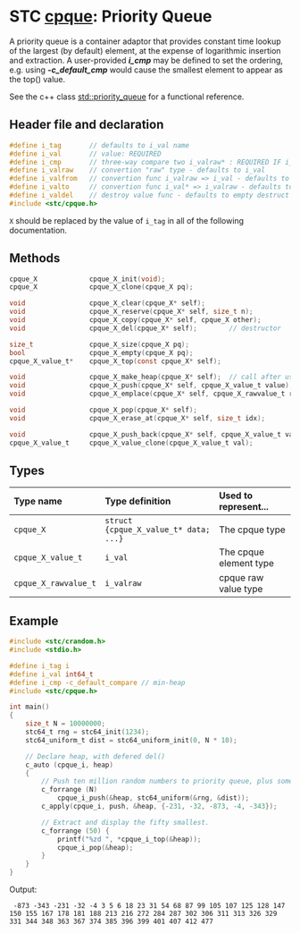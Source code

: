 # STC [cpque](../include/stc/cpque.h): Priority Queue

A priority queue is a container adaptor that provides constant time lookup of the largest (by default) element, at the expense of logarithmic insertion and extraction.
A user-provided ***i_cmp*** may be defined to set the ordering, e.g. using ***-c_default_cmp*** would cause the smallest element to appear as the top() value.

See the c++ class [std::priority_queue](https://en.cppreference.com/w/cpp/container/priority_queue) for a functional reference.

## Header file and declaration

```c
#define i_tag       // defaults to i_val name
#define i_val       // value: REQUIRED
#define i_cmp       // three-way compare two i_valraw* : REQUIRED IF i_valraw is a non-integral type
#define i_valraw    // convertion "raw" type - defaults to i_val
#define i_valfrom   // convertion func i_valraw => i_val - defaults to plain copy
#define i_valto     // convertion func i_val* => i_valraw - defaults to plain copy
#define i_valdel    // destroy value func - defaults to empty destruct
#include <stc/cpque.h>
```
`X` should be replaced by the value of `i_tag` in all of the following documentation.

## Methods

```c
cpque_X             cpque_X_init(void);
cpque_X             cpque_X_clone(cpque_X pq);

void                cpque_X_clear(cpque_X* self);
void                cpque_X_reserve(cpque_X* self, size_t n);
void                cpque_X_copy(cpque_X* self, cpque_X other);
void                cpque_X_del(cpque_X* self);        // destructor

size_t              cpque_X_size(cpque_X pq);
bool                cpque_X_empty(cpque_X pq);
cpque_X_value_t*    cpque_X_top(const cpque_X* self);

void                cpque_X_make_heap(cpque_X* self);  // call after using push_back().
void                cpque_X_push(cpque_X* self, cpque_X_value_t value);
void                cpque_X_emplace(cpque_X* self, cpque_X_rawvalue_t raw);

void                cpque_X_pop(cpque_X* self);
void                cpque_X_erase_at(cpque_X* self, size_t idx);

void                cpque_X_push_back(cpque_X* self, cpque_X_value_t value); // breaks heap-property
cpque_X_value_t     cpque_X_value_clone(cpque_X_value_t val);
```

## Types

| Type name            | Type definition                       | Used to represent...    |
|:---------------------|:--------------------------------------|:------------------------|
| `cpque_X`            | `struct {cpque_X_value_t* data; ...}` | The cpque type          |
| `cpque_X_value_t`    | `i_val`                               | The cpque element type  |
| `cpque_X_rawvalue_t` | `i_valraw`                            | cpque raw value type    |

## Example
```c
#include <stc/crandom.h>
#include <stdio.h>

#define i_tag i
#define i_val int64_t
#define i_cmp -c_default_compare // min-heap
#include <stc/cpque.h>

int main()
{
    size_t N = 10000000;
    stc64_t rng = stc64_init(1234);
    stc64_uniform_t dist = stc64_uniform_init(0, N * 10);

    // Declare heap, with defered del()
    c_auto (cpque_i, heap)
    {
        // Push ten million random numbers to priority queue, plus some negative ones.
        c_forrange (N)
            cpque_i_push(&heap, stc64_uniform(&rng, &dist));
        c_apply(cpque_i, push, &heap, {-231, -32, -873, -4, -343});

        // Extract and display the fifty smallest.
        c_forrange (50) {
            printf("%zd ", *cpque_i_top(&heap));
            cpque_i_pop(&heap);
        }
    }
}
```
Output:
```
 -873 -343 -231 -32 -4 3 5 6 18 23 31 54 68 87 99 105 107 125 128 147 150 155 167 178 181 188 213 216 272 284 287 302 306 311 313 326 329 331 344 348 363 367 374 385 396 399 401 407 412 477
```
